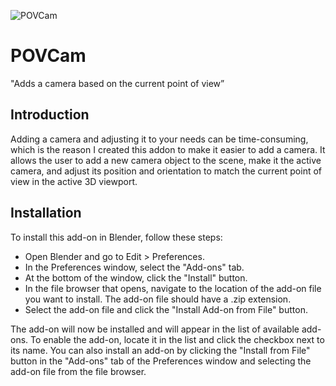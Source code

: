 ![POVCam](https://user-images.githubusercontent.com/69900896/221138308-e2863d4a-2406-4232-b1df-1c2ef6da6a3a.png)

# POVCam

"Adds a camera based on the current point of view”

## Introduction

Adding a camera and adjusting it to your needs can be time-consuming, which is the reason I created this addon to make it easier to add a camera. It allows the user to add a new camera object to the scene, make it the active camera, and adjust its position and orientation to match the current point of view in the active 3D viewport.

## Installation

To install this add-on in Blender, follow these steps:

- Open Blender and go to Edit > Preferences.
- In the Preferences window, select the "Add-ons" tab.
- At the bottom of the window, click the "Install" button.
- In the file browser that opens, navigate to the location of the add-on file you want to install. The add-on file should have a .zip extension.
- Select the add-on file and click the "Install Add-on from File" button.

The add-on will now be installed and will appear in the list of available add-ons. To enable the add-on, locate it in the list and click the checkbox next to its name.
You can also install an add-on by clicking the "Install from File" button in the "Add-ons" tab of the Preferences window and selecting the add-on file from the file browser.
